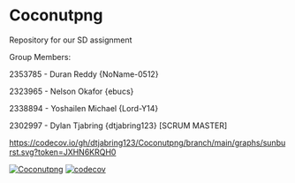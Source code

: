 # Coconutpng

Repository for our SD assignment

Group Members:

2353785 - Duran Reddy {NoName-0512} 

2323965 - Nelson Okafor {ebucs}

2338894 - Yoshailen Michael {Lord-Y14}   

2302997 - Dylan Tjabring {dtjabring123} [SCRUM MASTER]

https://codecov.io/gh/dtjabring123/Coconutpng/branch/main/graphs/sunburst.svg?token=JXHN6KRQH0

[![Coconutpng](https://circleci.com/gh/dtjabring123/Coconutpng.svg?style=shield)](https://app.circleci.com/pipelines/github/dtjabring123/Coconutpng)
[![codecov](https://codecov.io/gh/dtjabring123/Coconutpng/branch/main/graph/badge.svg?token=JXHN6KRQH0)](https://codecov.io/gh/dtjabring123/Coconutpng)



